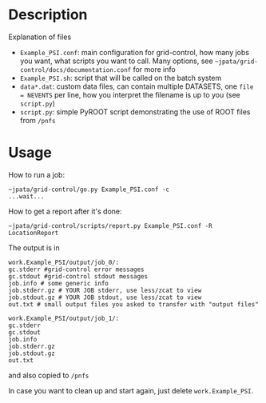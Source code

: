Description
=====

Explanation of files
* `Example_PSI.conf`: main configuration for grid-control, how many jobs you want, what scripts you want to call. Many options, see `~jpata/grid-control/docs/documentation.conf` for more info
* `Example_PSI.sh`: script that will be called on the batch system
* `data*.dat`: custom data files, can contain multiple DATASETS, one `file = NEVENTS` per line, how you interpret the filename is up to you (see `script.py`)
* `script.py`: simple PyROOT script demonstrating the use of ROOT files from `/pnfs`

Usage
=====

How to run a job:
~~~
~jpata/grid-control/go.py Example_PSI.conf -c
...wait...
~~~

How to get a report after it's done:
~~~
~jpata/grid-control/scripts/report.py Example_PSI.conf -R LocationReport
~~~

The output is in

~~~
work.Example_PSI/output/job_0/:
gc.stderr #grid-control error messages
gc.stdout #grid-control stdout messages
job.info # some generic info
job.stderr.gz # YOUR JOB stderr, use less/zcat to view
job.stdout.gz # YOUR JOB stdout, use less/zcat to view
out.txt # small output files you asked to transfer with "output files"

work.Example_PSI/output/job_1/:
gc.stderr
gc.stdout
job.info
job.stderr.gz
job.stdout.gz
out.txt
~~~

and also copied to `/pnfs`

In case you want to clean up and start again, just delete `work.Example_PSI`.
